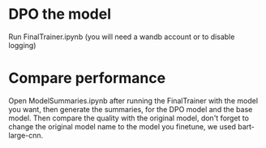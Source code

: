 # DPO the model
Run FinalTrainer.ipynb (you will need a wandb account or to disable logging)
# Compare performance
Open ModelSummaries.ipynb after running the FinalTrainer with the model you want, then generate the summaries, for the DPO model and the base model. Then compare the quality with the original model, don't forget to change the original model name to the model you finetune, we used bart-large-cnn.

